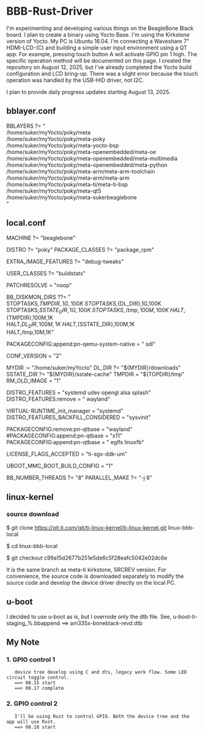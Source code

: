 # BBB-Rust-Driver

I'm experimenting and developing various things on the BeagleBone Black board.
I plan to create a binary using Yocto Base.
I'm using the Kirkstone version of Yocto.
My PC is Ubuntu 16.04.
I'm connecting a Waveshare 7" HDMI-LCD-(C) and building a simple user input environment using a QT app. For example, pressing touch button A will activate GPIO pin 1 high. The specific operation method will be documented on this page.
I created the repository on August 12, 2025, but I've already completed the Yocto build configuration and LCD bring-up. There was a slight error because the touch operation was handled by the USB-HID driver, not I2C.

I plan to provide daily progress updates starting August 13, 2025.

## bblayer.conf
BBLAYERS ?= " \
  /home/suker/myYocto/poky/meta \
  /home/suker/myYocto/poky/meta-poky \
  /home/suker/myYocto/poky/meta-yocto-bsp \
  /home/suker/myYocto/poky/meta-openembedded/meta-oe \
  /home/suker/myYocto/poky/meta-openembedded/meta-multimedia \
  /home/suker/myYocto/poky/meta-openembedded/meta-python \
  /home/suker/myYocto/poky/meta-arm/meta-arm-toolchain \
  /home/suker/myYocto/poky/meta-arm/meta-arm \
  /home/suker/myYocto/poky/meta-ti/meta-ti-bsp \
  /home/suker/myYocto/poky/meta-qt5 \
  /home/suker/myYocto/poky/meta-sukerbeaglebone \
  "
  
## local.conf
MACHINE ?= "beaglebone"

DISTRO ?= "poky"
PACKAGE_CLASSES ?= "package_rpm"

EXTRA_IMAGE_FEATURES ?= "debug-tweaks"

USER_CLASSES ?= "buildstats"

PATCHRESOLVE = "noop"

BB_DISKMON_DIRS ??= "\
    STOPTASKS,${TMPDIR},1G,100K \
    STOPTASKS,${DL_DIR},1G,100K \
    STOPTASKS,${SSTATE_DIR},1G,100K \
    STOPTASKS,/tmp,100M,100K \
    HALT,${TMPDIR},100M,1K \
    HALT,${DL_DIR},100M,1K \
    HALT,${SSTATE_DIR},100M,1K \
    HALT,/tmp,10M,1K"

PACKAGECONFIG:append:pn-qemu-system-native = " sdl"

CONF_VERSION = "2"

MYDIR := "/home/suker/myYocto"
DL_DIR ?= "${MYDIR}/downloads"
SSTATE_DIR ?= "${MYDIR}/sstate-cache"
TMPDIR = "${TOPDIR}/tmp"
RM_OLD_IMAGE = "1"

DISTRO_FEATURES = "systemd udev opengl alsa splash"
DISTRO_FEATURES:remove = " wayland"

VIRTUAL-RUNTIME_init_manager = "systemd"
DISTRO_FEATURES_BACKFILL_CONSIDERED = "sysvinit"

PACKAGECONFIG:remove:pn-qtbase = "wayland"
#PACKAGECONFIG:append:pn-qtbase = "x11"
PACKAGECONFIG:append:pn-qtbase = " eglfs linuxfb"

LICENSE_FLAGS_ACCEPTED = "ti-sgx-ddk-um"

UBOOT_MMC_BOOT_BUILD_CONFIG = "1"

BB_NUMBER_THREADS ?= "8"
PARALLEL_MAKE ?= "-j 8"


## linux-kernel
### source download
  $ git clone https://git.ti.com/git/ti-linux-kernel/ti-linux-kernel.git linux-bbb-local
  
  $ cd linux-bbb-local
  
  $ git checkout c99a15d2677b251e5de6c5f28eafc5042e02dc6e
  
  
  It is the same branch as meta-ti kirkstone, SRCREV version.
  For convenience, the source code is downloaded separately to modify the source code and develop the device driver directly on the local PC.


## u-boot
  I decided to use u-boot as is, but I overrode only the dtb file.
  See, u-boot-ti-staging_%.bbappend  ==> am335x-boneblack-revd.dtb

  

## My Note
### 1. GPIO control 1
       device tree develop using C and dts, legacy work flow. Some LED circuit toggle control.
       ==> 08.15 start
       ==> 08.17 complete
### 2. GPIO control 2
       I'll be using Rust to control GPIO. Both the device tree and the app will use Rust.
       ==> 08.18 start
